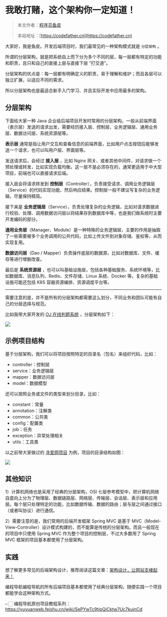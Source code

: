 # 我敢打赌，这个架构你一定知道！

> 本文作者：[程序员鱼皮](https://yuyuanweb.feishu.cn/wiki/Abldw5WkjidySxkKxU2cQdAtnah)
>
> 本站地址：[https://codefather.cn](https://codefather.cn)

大家好，我是鱼皮。开发后端项目时，我们最常见的一种架构模式就是 `分层架构` 。

所谓的分层架构，就是把系统自上而下分为多个不同的层，每一层都有特定的功能和职责，且只和自己的直接上层与直接下层 “打交道”。

分层架构的优点是：每一层都有明确定义的职责，易于理解和维护；而且各层可以独立扩展，以适应不同的需求。

所以分层架构也是最适合新手入门学习、并且实际开发中应用最多的架构。



## 分层架构

下面给大家一种 Java 企业级后端项目开发时常用的分层架构，一般从前端界面（表示层）发送的请求出发，需要经历接入层、控制层、业务逻辑层、通用业务层、数据访问层、系统资源层等。

**表示层** 通常是指让用户交互和查看信息的前端界面，比如用户点击按钮后能够发送一个请求，也可以叫用户层、界面层等。

发送请求后，会经过 **接入层** ，比如 Nginx 网关、或者其他中间件，对请求做一个预处理或转发，比如实现负载均衡。这一层不是必须存在的，通常更适用于中大型项目，前端也可以直接请求后端。

接入层会将请求转发到 **控制层**（Controller），负责接受请求、调用业务逻辑层（Service）的代码实现功能、然后响应结果。控制层一般不建议写复杂的业务逻辑，尽量保持精简。

接下来是 **业务逻辑层**（Service），负责处理复杂的业务逻辑，比如对请求数据进行校验、处理、调用数据访问层以将结果存到数据库中等，也是我们做系统时主要开发编码的部分。

**通用业务层**（Manager、Module）是一种特殊的业务逻辑层，主要的作用是抽取了一些需要被多个业务调用的公共代码，比如上传文件到对象存储、鉴权等，从而实现复用。

**数据访问层**（Dao / Mapper）负责操作底层的数据源，比如对数据库、文件、缓存等进行增删改查。

最后是 **系统资源层** ，也可以叫基础设施层，包括各种基础服务、系统环境等，比如数据库、消息队列、Redis、文件存储、Linux 系统、Docker 等。复杂的基础设施可能还包括 K8S 容器资源编排、资源调度平台等。



------



需要注意的是，并不是所有的分层架构都需要这么划分，不同业务和团队可能有自己的分层选择与规范。

比如我带大家开发的 [OJ 在线判题系统](https://yuyuanweb.feishu.cn/wiki/LhjxwgFjwiovTVk9w2vcJoj4nid) ，分层架构如下：

![](https://yupi-picture-1256524210.cos.ap-shanghai.myqcloud.com/1/1697022742320-afe5d60d-b0ba-4b02-91a9-d5870021af16.png)



## 示例项目结构

基于分层架构，我们可以将项目按照特定的目录名（包名）来组织代码，比如：

- controller：控制层
- service：业务逻辑层
- mapper：数据访问层
- model：数据模型

还可以按照业务或文件的类型来划分目录，比如：

- constant：常量
- annotation：注解类
- common：公共类
- config：配置类
- job：任务
- exception：异常处理相关
- utils：工具类



以之前带大家做过的 [寻爱网项目](https://wx.zsxq.com/dweb2/index/topic_detail/415521148215518) 为例，项目的目录结构如图：

![](https://yupi-picture-1256524210.cos.ap-shanghai.myqcloud.com/1/1697023472138-1db5caf0-dfcf-4835-ad6c-c7ccc80584fd.png)



## 其他知识

1）计算机网络也是采用了经典的分层架构，OSI 七层参考模型中，把计算机网络自底向上分为了物理层、数据链路层、网络层、传输层、会话层、表示层和应用层。每个层只处理特定的功能，比如数据传输、数据的路由；层与层之间通过接口（或者叫协议）进行通信。

2）需要注意的是，我们常用的后端开发框架 Spring MVC 是基于 MVC（Model-View-Controller）设计模式构建的，而不能算是传统的分层架构。而且一般现在的项目中只使用 Spring MVC 作为整个项目的控制层，不过大多数用了 Spring MVC 框架的项目基本都使用了分层架构。



## 实践

想了解更多常见的后端架构设计，推荐阅读这篇文章：[架构设计，让网站支棱起来！](https://mp.weixin.qq.com/s/iE3iOhLwxwMYhilOyyf90Q)

编程导航编程导航的所有后端项目基本都使用了经典分层架构，随便实践一个项目都能学会这种架构方式。

👉🏻 编程导航原创项目教程系列：https://yuyuanweb.feishu.cn/wiki/SePYwTc9tipQiCktw7Uc7kujnCd